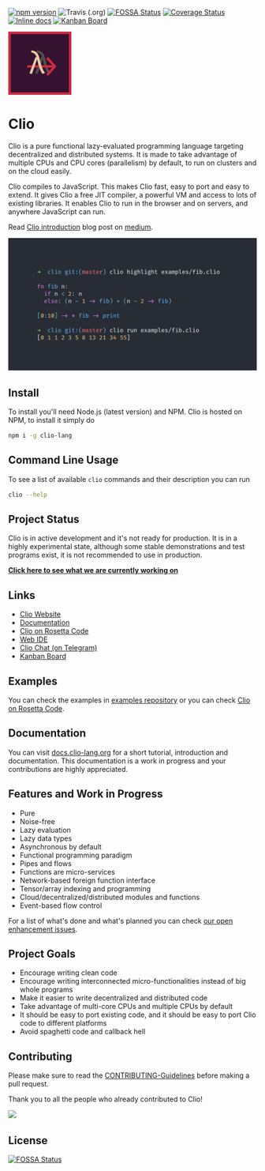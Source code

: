 [![npm version](https://badge.fury.io/js/clio-lang.svg)](https://badge.fury.io/js/clio-lang)
![Travis (.org)](https://img.shields.io/travis/clio-lang/clio.svg)
[![FOSSA Status](https://app.fossa.io/api/projects/git%2Bgithub.com%2Fclio-lang%2Fclio.svg?type=shield)](https://app.fossa.io/projects/git%2Bgithub.com%2Fclio-lang%2Fclio?ref=badge_shield)
[![Coverage Status](https://coveralls.io/repos/github/clio-lang/clio/badge.svg?branch=v0.2.0)](https://coveralls.io/github/clio-lang/clio?branch=v0.2.0)
[![Inline docs](http://inch-ci.org/github/clio-lang/clio.svg?branch=itch-doc-lint)](http://inch-ci.org/github/clio-lang/clio)
[![Kanban Board](https://img.shields.io/badge/Kanban%20Board-v0.2.0-1abc9c.svg)](https://github.com/orgs/clio-lang/projects/1)

![Clio Logo](https://raw.githubusercontent.com/clio-lang/media/master/logo-128x128.png)


# Clio

Clio is a pure functional lazy-evaluated programming language targeting decentralized and distributed systems. It is made to take advantage of multiple CPUs and CPU cores (parallelism) by default, to run on clusters and on the cloud easily.

Clio compiles to JavaScript. This makes Clio fast, easy to port and easy to extend. It gives Clio a free JIT compiler, a powerful VM and access to lots of existing libraries. It enables Clio to run in the browser and on servers, and anywhere JavaScript can run.

Read [Clio introduction](https://medium.com/@eghbali/introduction-to-clio-40dbbf9c250b) blog post on [medium](https://medium.com/@eghbali/introduction-to-clio-40dbbf9c250b).

![Clio Logo](https://raw.githubusercontent.com/clio-lang/media/master/clio-cut.png)

## Install

To install you'll need Node.js (latest version) and NPM. Clio is hosted on NPM, to install it simply do

```bash
npm i -g clio-lang
```

## Command Line Usage

To see a list of available `clio` commands and their description you can run

```bash
clio --help
```

## Project Status

Clio is in active development and it's not ready for production.
It is in a highly experimental state, although some stable demonstrations and
test programs exist, it is not recommended to use in production.

**[Click here to see what we are currently working on](https://github.com/orgs/clio-lang/projects/1)**

## Links

- [Clio Website](http://clio-lang.org)
- [Documentation](http://docs.clio-lang.org)
- [Clio on Rosetta Code](http://rosettacode.org/wiki/Clio)
- [Web IDE](https://clio-lang.github.io/clio-editor/)
- [Clio Chat (on Telegram)](https://t.me/joinchat/B0kZo0kVldfXldTDqz95XA)
- [Kanban Board](https://github.com/orgs/clio-lang/projects/1)

## Examples

You can check the examples in [examples repository](https://github.com/clio-lang/examples) or you can check
[Clio on Rosetta Code](http://rosettacode.org/wiki/Clio).

## Documentation

You can visit [docs.clio-lang.org](http://docs.clio-lang.org) for a short tutorial, introduction and documentation. This documentation is a work in progress and your contributions are highly appreciated.

## Features and Work in Progress

- Pure
- Noise-free
- Lazy evaluation
- Lazy data types
- Asynchronous by default
- Functional programming paradigm
- Pipes and flows
- Functions are micro-services
- Network-based foreign function interface
- Tensor/array indexing and programming
- Cloud/decentralized/distributed modules and functions
- Event-based flow control

For a list of what's done and what's planned you can check [our open enhancement issues](https://github.com/clio-lang/clio/issues?q=is%3Aissue+is%3Aopen+label%3Aenhancement).

## Project Goals

- Encourage writing clean code
- Encourage writing interconnected micro-functionalities instead of big whole programs
- Make it easier to write decentralized and distributed code
- Take advantage of multi-core CPUs and multiple CPUs by default
- It should be easy to port existing code, and it should be easy to port Clio code to different platforms
- Avoid spaghetti code and callback hell

## Contributing

Please make sure to read the [CONTRIBUTING-Guidelines](https://github.com/clio-lang/clio/blob/develop/CONTRIBUTING.md) before making a pull request.

Thank you to all the people who already contributed to Clio!

<a href="https://github.com/clio-lang/clio/graphs/contributors">
  <img src="https://contributors-img.firebaseapp.com/image?repo=clio-lang/clio" />
</a>

## License

[![FOSSA Status](https://app.fossa.io/api/projects/git%2Bgithub.com%2Fclio-lang%2Fclio.svg?type=large)](https://app.fossa.io/projects/git%2Bgithub.com%2Fclio-lang%2Fclio?ref=badge_large)
